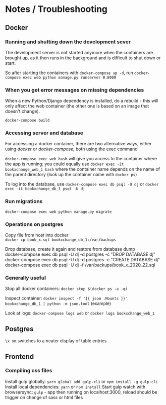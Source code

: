 # Notes / Troubleshooting

## Docker

### Running and shutting down the development sever

The development server is not started anymore when the containers are brought up, as it then runs in the background and is difficult to shut down or start. 

So after starting the containers with `docker-compose up -d`, run `docker-compose exec web python manage.py runserver 0:8000`

### When you get error messages on missing dependencies

When a new Python/Django dependency is installed, do a rebuild - this will only affect the web container (the other one is based on an image that doesn't change).

`docker-compose build`

### Accessing server and database

For accessing a docker container, there are two alternative ways, either using _docker_ or _docker-compose_, both using the exec command

`docker-compose exec web bash` will give you access to the container where the app is running; you could equally use `docker exec -it bookxchange_web_1 bash` where the container name depends on the name of the parent directory (look up the container name with `docker ps`)

To log into the database, use `docker-compose exec db psql -U dj` or `docker exec -it bookxchange_db_1 psql -U dj`

### Run migrations

`docker-compose exec web python manage.py migrate`

### Operations on postgres

Copy file from host into docker         
`docker cp book_x.sql bookxchange_db_1:/var/backups`          

Drop database, create it again and restore from database dump         
docker-compose exec db psql -U dj -d postgres -c "DROP DATABASE dj"         
docker-compose exec db psql -U dj -d postgres -c "CREATE DATABASE dj"      
docker-compose exec db psql -U dj -f /var/backups/book_x_2020_22.sql  

### Generally useful 

Stop all docker containers: `docker stop $(docker ps -a -q)`

Inspect container: `docker inspect -f '{{ json .Mounts }}' bookxchange_db_1 | python -m json.tool`   (example)

Look at logs: `docker-compose logs web` or `docker logs bookxchange_web_1`

## Postgres

`\x on` switches to a neater display of table entries

## Frontend

### Compiling css files

Install gulp globally: `yarn global add gulp-cli` or `npm install -g gulp-cli`
Install local dependencies: `yarn` or `npm install`
Start gulp watch with browsersync: `gulp` - app then running on localhost:3000, reload should be trigger on change of sass or html files